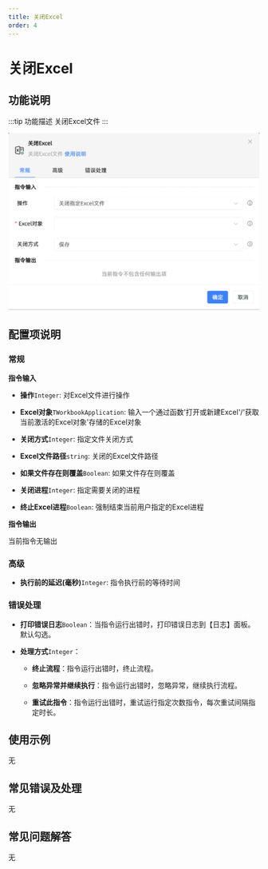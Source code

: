 ```yaml
---
title: 关闭Excel
order: 4
---
```


# 关闭Excel

## 功能说明

:::tip 功能描述
关闭Excel文件
:::

![关闭Excel](../../../assets/关闭Excel_command.png)

## 配置项说明

### 常规

**指令输入**

- **操作**`Integer`: 对Excel文件进行操作

- **Excel对象**`TWorkbookApplication`: 输入一个通过函数'打开或新建Excel'/'获取当前激活的Excel对象'存储的Excel对象

- **关闭方式**`Integer`: 指定文件关闭方式

- **Excel文件路径**`string`: 关闭的Excel文件路径

- **如果文件存在则覆盖**`Boolean`: 如果文件存在则覆盖

- **关闭进程**`Integer`: 指定需要关闭的进程

- **终止Excel进程**`Boolean`: 强制结束当前用户指定的Excel进程


**指令输出**

当前指令无输出

### 高级

- **执行前的延迟(毫秒)**`Integer`: 指令执行前的等待时间

### 错误处理

- **打印错误日志**`Boolean`：当指令运行出错时，打印错误日志到【日志】面板。默认勾选。

- **处理方式**`Integer`：

    - **终止流程**：指令运行出错时，终止流程。

    - **忽略异常并继续执行**：指令运行出错时，忽略异常，继续执行流程。

    - **重试此指令**：指令运行出错时，重试运行指定次数指令，每次重试间隔指定时长。

## 使用示例
无

## 常见错误及处理

无

## 常见问题解答

无

